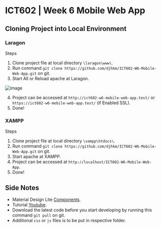 # ICT602 | Week 6 Mobile Web App

## Cloning Project into Local Environment

### Laragon

Steps
1. Clone project file at local directory `\laragon\www\`.
2. Run command `git clone https://github.com/djhkm/ICT602-W6-Mobile-Web-App.git` on git.
3. Start All or Reload apache at Laragon.

![image](https://user-images.githubusercontent.com/53145086/143766915-fa494682-f1f2-4e1e-996d-bfbcfd39a522.png)

4. Project can be accessed at `http://ict602-w6-mobile-web-app.test/` or `https://ict602-w6-mobile-web-app.test/` (if Enabled SSL).
5. Done!

### XAMPP

Steps
1. Clone project file at local directory `\xampp\htdocs\`.
2. Run command `git clone https://github.com/djhkm/ICT602-W6-Mobile-Web-App.git` on git.
3. Start apache at XAMPP.
4. Project can be accessed at `http://localhost/ICT602-W6-Mobile-Web-App`.
5. Done!

## Side Notes

- Material Design Lite [Components](https://getmdl.io/components/index.html).
- Tutorial [Youtube](https://youtube.com/playlist?list=PLdWygvf7_YnA5oPGw7Z4_7LM7RrDhE8-S).
- Download the latest code before you start developing by running this command `git pull` on git.
- Additional `css` or `js` files is to be put in respective folder.
